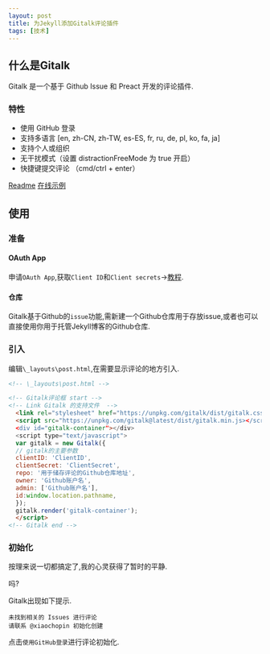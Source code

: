 ```yaml
---
layout: post
title: 为Jekyll添加Gitalk评论插件
tags: [技术]
---
```


## 什么是Gitalk

Gitalk 是一个基于 Github Issue 和 Preact 开发的评论插件.

### 特性

- 使用 GitHub 登录
- 支持多语言 [en, zh-CN, zh-TW, es-ES, fr, ru, de, pl, ko, fa, ja]
- 支持个人或组织
- 无干扰模式（设置 distractionFreeMode 为 true 开启）
- 快捷键提交评论 （cmd/ctrl + enter）

[Readme](https://github.com/gitalk/gitalk/blob/master/readme.md)
[在线示例](https://gitalk.github.io)

## 使用

### 准备

#### OAuth App

申请`OAuth App`,获取`Client ID`和`Client secrets`→[教程](/2022/09/14/oauthapp.html).


#### 仓库

Gitalk基于Github的`issue`功能,需新建一个Github仓库用于存放issue,或者也可以直接使用你用于托管Jekyll博客的Github仓库.

### 引入

编辑`\_layouts\post.html`,在需要显示评论的地方引入.

```html
<!-- \_layouts\post.html -->

<!-- Gitalk评论框 start -->
<!-- Link Gitalk 的支持文件  -->
  <link rel="stylesheet" href="https://unpkg.com/gitalk/dist/gitalk.css">
  <script src="https://unpkg.com/gitalk@latest/dist/gitalk.min.js></script>
  <div id="gitalk-container"></div>
  <script type="text/javascript">
  var gitalk = new Gitalk({
  // gitalk的主要参数
  clientID: 'ClientID',
  clientSecret: 'ClientSecret',
  repo: '用于储存评论的Github仓库地址',
  owner: 'Github账户名',
  admin: ['Github账户名'],
  id:window.location.pathname,
  });
  gitalk.render('gitalk-container');
  </script>
<!-- Gitalk end -->
```

### 初始化

按理来说一切都搞定了,我的心灵获得了暂时的平静.

吗?

Gitalk出现如下提示.

```
未找到相关的 Issues 进行评论
请联系 @xiaochopin 初始化创建
```

点击`使用GitHub登录`进行评论初始化.